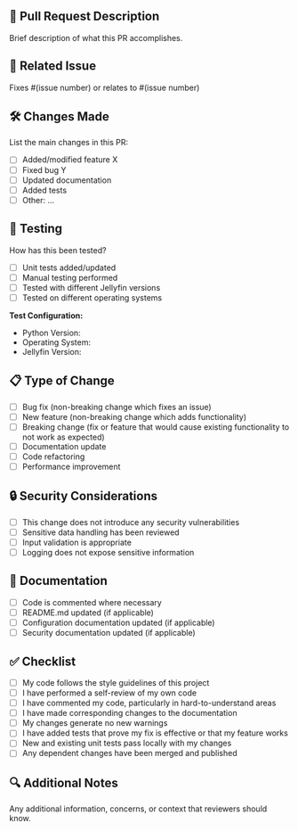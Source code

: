 ## 📝 Pull Request Description
Brief description of what this PR accomplishes.

## 🔗 Related Issue
Fixes #(issue number) or relates to #(issue number)

## 🛠 Changes Made
List the main changes in this PR:
- [ ] Added/modified feature X
- [ ] Fixed bug Y
- [ ] Updated documentation
- [ ] Added tests
- [ ] Other: ...

## 🧪 Testing
How has this been tested?
- [ ] Unit tests added/updated
- [ ] Manual testing performed
- [ ] Tested with different Jellyfin versions
- [ ] Tested on different operating systems

**Test Configuration:**
- Python Version: 
- Operating System: 
- Jellyfin Version: 

## 📋 Type of Change
- [ ] Bug fix (non-breaking change which fixes an issue)
- [ ] New feature (non-breaking change which adds functionality)
- [ ] Breaking change (fix or feature that would cause existing functionality to not work as expected)
- [ ] Documentation update
- [ ] Code refactoring
- [ ] Performance improvement

## 🔒 Security Considerations
- [ ] This change does not introduce any security vulnerabilities
- [ ] Sensitive data handling has been reviewed
- [ ] Input validation is appropriate
- [ ] Logging does not expose sensitive information

## 📖 Documentation
- [ ] Code is commented where necessary
- [ ] README.md updated (if applicable)
- [ ] Configuration documentation updated (if applicable)
- [ ] Security documentation updated (if applicable)

## ✅ Checklist
- [ ] My code follows the style guidelines of this project
- [ ] I have performed a self-review of my own code
- [ ] I have commented my code, particularly in hard-to-understand areas
- [ ] I have made corresponding changes to the documentation
- [ ] My changes generate no new warnings
- [ ] I have added tests that prove my fix is effective or that my feature works
- [ ] New and existing unit tests pass locally with my changes
- [ ] Any dependent changes have been merged and published

## 🔍 Additional Notes
Any additional information, concerns, or context that reviewers should know.
